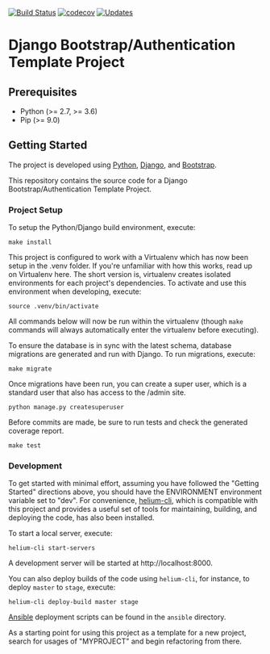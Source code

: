 [![Build Status](https://travis-ci.org/alexdlaird/django-bootstrap-authentication-template-project.svg?branch=master)](https://travis-ci.org/alexdlaird/django-bootstrap-authentication-template-project)
[![codecov](https://codecov.io/gh/alexdlaird/django-bootstrap-authentication-template-project/branch/master/graph/badge.svg)](https://codecov.io/gh/alexdlaird/django-bootstrap-authentication-template-project)
[![Updates](https://pyup.io/repos/github/alexdlaird/django-bootstrap-authentication-template-project/shield.svg)](https://pyup.io/repos/github/alexdlaird/django-bootstrap-authentication-template-project/)


Django Bootstrap/Authentication Template Project
================

## Prerequisites
* Python (>= 2.7, >= 3.6)
* Pip (>= 9.0)

## Getting Started
The project is developed using [Python](https://www.python.org/), [Django](https://www.djangoproject.com), and [Bootstrap](http://getbootstrap.com/docs/3.3/).

This repository contains the source code for a Django Bootstrap/Authentication Template Project.

### Project Setup
To setup the Python/Django build environment, execute:

```
make install
```

This project is configured to work with a Virtualenv which has now been setup in the .venv folder. If you're unfamiliar with how this works, read up on Virtualenv here. The short version is, virtualenv creates isolated environments for each project's dependencies. To activate and use this environment when developing, execute:

```
source .venv/bin/activate
```

All commands below will now be run within the virtualenv (though `make` commands will always automatically enter the virtualenv before executing).

To ensure the database is in sync with the latest schema, database migrations are generated and run with Django. To run migrations, execute:

```
make migrate
```

Once migrations have been run, you can create a super user, which is a standard user that also has access to the /admin site.

```
python manage.py createsuperuser
```

Before commits are made, be sure to run tests and check the generated coverage report.

```
make test
```

### Development
To get started with minimal effort, assuming you have followed the "Getting Started" directions above, you should have the ENVIRONMENT environment
variable set to "dev". For convenience, [helium-cli](https://github.com/HeliumEdu/heliumcli#readme), which is compatible with this project and
provides a useful set of tools for maintaining, building, and deploying the code, has also been installed.

To start a local server, execute:

```
helium-cli start-servers
```

A development server will be started at http://localhost:8000.

You can also deploy builds of the code using `helium-cli`, for instance, to deploy `master` to `stage`, execute:

```
helium-cli deploy-build master stage
```

[Ansible](https://www.ansible.com/) deployment scripts can be found in the `ansible` directory.

As a starting point for using this project as a template for a new project, search for usages of "MYPROJECT" and
begin refactoring from there.
